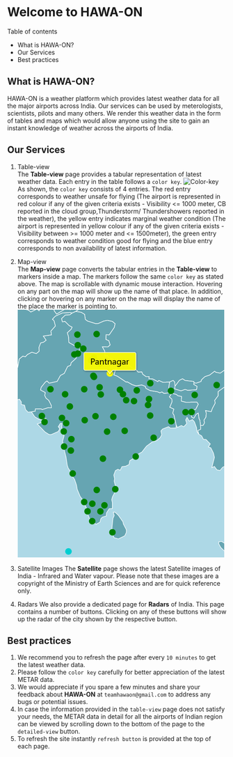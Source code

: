 # Welcome to HAWA-ON    

Table of contents    
- What is HAWA-ON?
- Our Services
- Best practices

## What is HAWA-ON?
HAWA-ON is a weather platform which provides latest weather data for all the major airports across India. Our services can be used by meterologists, scientists, pilots and many others. We render this weather data in the form of tables and maps which would allow anyone using the site to gain an instant knowledge of weather across the airports of India.    

## Our Services
1. Table-view    
The **Table-view** page provides a tabular representation of latest weather data. Each entry in the table follows a `color key`.
![Color-key](./color-key.pngcolor-key.png)
As shown, the `color key` consists of 4 entries. The red entry corresponds to weather unsafe for flying (The airport is represented in red colour if any of the given criteria exists - Visibility <= 1000 meter, CB reported in the cloud group,Thunderstorm/ Thundershowers reported in the weather), the yellow entry indicates marginal weather condition (The airport is represented in yellow colour if any of the given criteria exists - Visibility between >= 1000 meter and <= 1500meter), the green entry corresponds to weather condition good for flying and the blue entry corresponds to non availability of latest information.  

2. Map-view    
The **Map-view** page converts the tabular entries in the **Table-view** to markers inside a map. The markers follow the same `color key` as stated above. The map is scrollable with dynamic mouse interaction. Hovering on any part on the map will show up the name of that place. In addition, clicking or hovering on any marker on the map will display the name of the place the marker is pointing to.
![Sample-map](sample-map.png)

3. Satellite Images
The **Satellite** page shows the latest Satellite images of India - Infrared and Water vapour. Please note that these images are a copyright of the Ministry of Earth Sciences and are for quick reference only.

4. Radars
We also provide a dedicated page for **Radars** of India. This page contains a number of buttons. Clicking on any of these buttons will show up the radar of the city shown by the respective button.

## Best practices    
1. We recommend you to refresh the page after every `10 minutes` to get the latest weather data.
2. Please follow the `color key` carefully  for better appreciation of the latest METAR data.
3. We would appreciate if you spare a few minutes and share your feedback about **HAWA-ON** at `teamhawaon@gmail.com` to address any bugs or potential issues.
4. In case the information provided in the `table-view` page does not satisfy your needs, the METAR data in detail for all the airports of Indian region can be viewed by scrolling down to the bottom of the page to the `detailed-view` button. 
5. To refresh the site instantly `refresh button` is provided at the top of each page.

